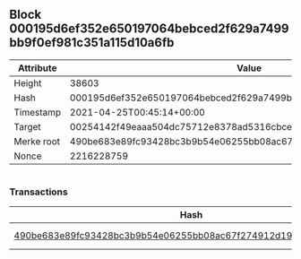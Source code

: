 ## Block 000195d6ef352e650197064bebced2f629a7499bb9f0ef981c351a115d10a6fb

Attribute | Value
--- | ---
Height | 38603
Hash | 000195d6ef352e650197064bebced2f629a7499bb9f0ef981c351a115d10a6fb
Timestamp | 2021-04-25T00:45:14+00:00
Target | 00254142f49eaaa504dc75712e8378ad5316cbcead634704b3734b6271167cc4
Merke root | 490be683e89fc93428bc3b9b54e06255bb08ac67f274912d19620ef7d925c67c
Nonce | 2216228759

```

```

### Transactions

Hash | Amount
--- | ---
[490be683e89fc93428bc3b9b54e06255bb08ac67f274912d19620ef7d925c67c](490be683e89fc93428bc3b9b54e06255bb08ac67f274912d19620ef7d925c67c.md) | 10.00000000 SKEPTI 
